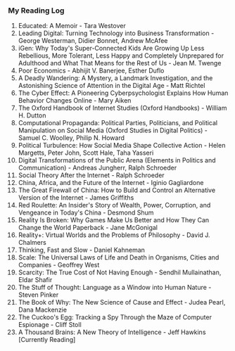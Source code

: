 ### My Reading Log

1. Educated: A Memoir - Tara Westover <br>
2. Leading Digital: Turning Technology into Business Transformation -  George Westerman, Didier Bonnet, Andrew McAfee <br>
3. iGen: Why Today's Super-Connected Kids Are Growing Up Less Rebellious, More Tolerant, Less Happy and Completely Unprepared for Adulthood and What That Means for the Rest of Us - Jean M. Twenge <br>
4. Poor Economics - Abhijit V. Banerjee, Esther Duflo <br>
5. A Deadly Wandering: A Mystery, a Landmark Investigation, and the Astonishing Science of Attention in the Digital Age - Matt Richtel <br>
6. The Cyber Effect: A Pioneering Cyberpsychologist Explains How Human Behavior Changes Online - Mary Aiken <br>
7. The Oxford Handbook of Internet Studies (Oxford Handbooks) - William H. Dutton <br>
8. Computational Propaganda: Political Parties, Politicians, and Political Manipulation on Social Media (Oxford Studies in Digital Politics) - Samuel C. Woolley, Philip N. Howard <br>
9. Political Turbulence: How Social Media Shape Collective Action -  Helen Margetts, Peter John, Scott Hale, Taha Yasseri <br>
10. Digital Transformations of the Public Arena (Elements in Politics and Communication) - Andreas Jungherr, Ralph Schroeder <br>
11. Social Theory After the Internet - Ralph Schroeder <br>
12. China, Africa, and the Future of the Internet - Iginio Gagliardone <br>
13. The Great Firewall of China: How to Build and Control an Alternative Version of the Internet - James Griffiths <br>
14. Red Roulette: An Insider's Story of Wealth, Power, Corruption, and Vengeance in Today's China - Desmond Shum <br>
15. Reality Is Broken: Why Games Make Us Better and How They Can Change the World Paperback - Jane McGonigal <br>
16. Reality+: Virtual Worlds and the Problems of Philosophy - David J. Chalmers <br>
17. Thinking, Fast and Slow - Daniel Kahneman <br>
18. Scale: The Universal Laws of Life and Death in Organisms, Cities and Companies - Geoffrey West <br>
19. Scarcity: The True Cost of Not Having Enough - Sendhil Mullainathan, Eldar Shafir <br>
20. The Stuff of Thought: Language as a Window into Human Nature - Steven Pinker <br>
21. The Book of Why: The New Science of Cause and Effect - Judea Pearl, Dana Mackenzie <br>
22. The Cuckoo's Egg: Tracking a Spy Through the Maze of Computer Espionage - Cliff Stoll <br>
23. A Thousand Brains: A New Theory of Intelligence - Jeff Hawkins [Currently Reading] <br>
